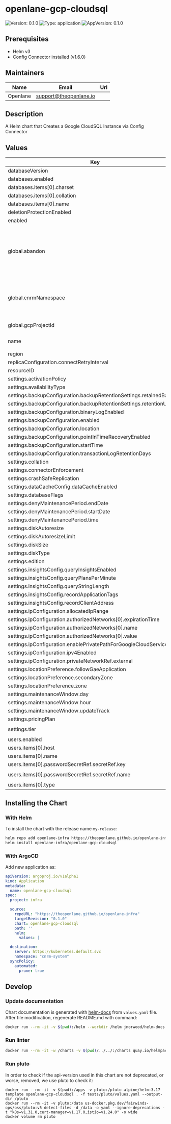 # openlane-gcp-cloudsql

![Version: 0.1.0](https://img.shields.io/badge/Version-0.1.0-informational?style=flat-square) ![Type: application](https://img.shields.io/badge/Type-application-informational?style=flat-square) ![AppVersion: 0.1.0](https://img.shields.io/badge/AppVersion-0.1.0-informational?style=flat-square)

## Prerequisites

- Helm v3
- Config Connector installed (v1.6.0)

## Maintainers

| Name | Email | Url |
| ---- | ------ | --- |
| Openlane | <support@theopenlane.io> |  |

## Description

A Helm chart that Creates a Google CloudSQL Instance via Config Connector

## Values

| Key | Type | Default | Description |
|-----|------|---------|-------------|
| databaseVersion | string | `"POSTGRES_14"` |  |
| databases.enabled | bool | `true` |  |
| databases.items[0].charset | string | `"UTF8"` |  |
| databases.items[0].collation | string | `"en_US.UTF8"` |  |
| databases.items[0].name | string | `"mydb"` |  |
| deletionProtectionEnabled | bool | `true` |  |
| enabled | bool | `true` |  |
| global.abandon | bool | `true` | If true, Keep the Compute Address even after the kcc resource deletion. |
| global.cnrmNamespace | string | `nil` | Allows to deploy in another namespace than the release one |
| global.gcpProjectId | string | `"myprojectid"` | Google Project ID |
| name | string | `"openlane-postgresql-instance"` |  |
| region | string | `"us-central1"` |  |
| replicaConfiguration.connectRetryInterval | int | `60` |  |
| resourceID | string | `""` |  |
| settings.activationPolicy | string | `"ALWAYS"` |  |
| settings.availabilityType | string | `"ZONAL"` |  |
| settings.backupConfiguration.backupRetentionSettings.retainedBackups | int | `7` |  |
| settings.backupConfiguration.backupRetentionSettings.retentionUnit | string | `"COUNT"` |  |
| settings.backupConfiguration.binaryLogEnabled | bool | `false` |  |
| settings.backupConfiguration.enabled | bool | `true` |  |
| settings.backupConfiguration.location | string | `"us"` |  |
| settings.backupConfiguration.pointInTimeRecoveryEnabled | bool | `true` |  |
| settings.backupConfiguration.startTime | string | `"03:00"` |  |
| settings.backupConfiguration.transactionLogRetentionDays | int | `7` |  |
| settings.collation | string | `""` |  |
| settings.connectorEnforcement | string | `""` |  |
| settings.crashSafeReplication | bool | `false` |  |
| settings.dataCacheConfig.dataCacheEnabled | bool | `false` |  |
| settings.databaseFlags | list | `[]` |  |
| settings.denyMaintenancePeriod.endDate | string | `""` |  |
| settings.denyMaintenancePeriod.startDate | string | `""` |  |
| settings.denyMaintenancePeriod.time | string | `""` |  |
| settings.diskAutoresize | bool | `true` |  |
| settings.diskAutoresizeLimit | int | `0` |  |
| settings.diskSize | int | `10` |  |
| settings.diskType | string | `"PD_SSD"` |  |
| settings.edition | string | `""` |  |
| settings.insightsConfig.queryInsightsEnabled | bool | `false` |  |
| settings.insightsConfig.queryPlansPerMinute | int | `5` |  |
| settings.insightsConfig.queryStringLength | int | `1024` |  |
| settings.insightsConfig.recordApplicationTags | bool | `false` |  |
| settings.insightsConfig.recordClientAddress | bool | `false` |  |
| settings.ipConfiguration.allocatedIpRange | string | `""` |  |
| settings.ipConfiguration.authorizedNetworks[0].expirationTime | string | `""` |  |
| settings.ipConfiguration.authorizedNetworks[0].name | string | `""` |  |
| settings.ipConfiguration.authorizedNetworks[0].value | string | `""` |  |
| settings.ipConfiguration.enablePrivatePathForGoogleCloudServices | bool | `false` |  |
| settings.ipConfiguration.ipv4Enabled | bool | `true` |  |
| settings.ipConfiguration.privateNetworkRef.external | string | `""` |  |
| settings.locationPreference.followGaeApplication | string | `""` |  |
| settings.locationPreference.secondaryZone | string | `""` |  |
| settings.locationPreference.zone | string | `""` |  |
| settings.maintenanceWindow.day | int | `7` |  |
| settings.maintenanceWindow.hour | int | `3` |  |
| settings.maintenanceWindow.updateTrack | string | `"stable"` |  |
| settings.pricingPlan | string | `"PER_USE"` |  |
| settings.tier | string | `"db-custom-2-7680"` |  |
| users.enabled | bool | `true` |  |
| users.items[0].host | string | `"%"` |  |
| users.items[0].name | string | `"appuser"` |  |
| users.items[0].passwordSecretRef.secretRef.key | string | `"password"` |  |
| users.items[0].passwordSecretRef.secretRef.name | string | `"db-password-secret"` |  |
| users.items[0].type | string | `"BUILT_IN"` |  |

## Installing the Chart

### With Helm

To install the chart with the release name `my-release`:

```bash
helm repo add openlane-infra https://theopenlane.github.io/openlane-infra
helm install openlane-infra/openlane-gcp-cloudsql
```

### With ArgoCD

Add new application as:

```yaml
apiVersion: argoproj.io/v1alpha1
kind: Application
metadata:
  name: openlane-gcp-cloudsql
spec:
  project: infra

  source:
    repoURL: "https://theopenlane.github.io/openlane-infra"
    targetRevision: "0.1.0"
    chart: openlane-gcp-cloudsql
    path: ''
    helm:
      values: |

  destination:
    server: https://kubernetes.default.svc
    namespace: "cnrm-system"
  syncPolicy:
    automated:
      prune: true
```

## Develop

### Update documentation

Chart documentation is generated with [helm-docs](https://github.com/norwoodj/helm-docs) from `values.yaml` file.
After file modification, regenerate README.md with command:

```bash
docker run --rm -it -v $(pwd):/helm --workdir /helm jnorwood/helm-docs:v1.14.2 helm-docs
```

### Run linter

```bash
docker run --rm -it -w /charts -v $(pwd)/../../:/charts quay.io/helmpack/chart-testing:v3.12.0 ct lint --charts /charts/charts/openlane-gcp-cloudsql --config /charts/charts/openlane-gcp-cloudsql/ct.yaml
```

### Run pluto

In order to check if the api-version used in this chart are not deprecated, or worse, removed, we use pluto to check it:

```
docker run --rm -it -v $(pwd):/apps -v pluto:/pluto alpine/helm:3.17 template openlane-gcp-cloudsql . -f tests/pluto/values.yaml --output-dir /pluto
docker run --rm -it -v pluto:/data us-docker.pkg.dev/fairwinds-ops/oss/pluto:v5 detect-files -d /data -o yaml --ignore-deprecations -t "k8s=v1.31.0,cert-manager=v1.17.0,istio=v1.24.0" -o wide
docker volume rm pluto
```

